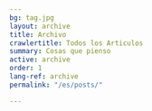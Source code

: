 ```yaml
---
bg: tag.jpg
layout: archive
title: Archivo
crawlertitle: Todos los Articulos
summary: Cosas que pienso
active: archive
order: 1
lang-ref: archive
permalink: "/es/posts/"

---
```

